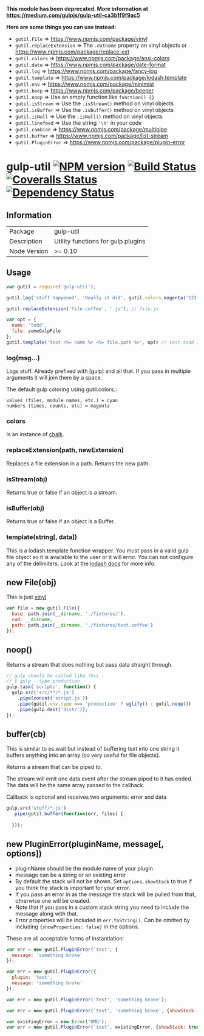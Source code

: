 __This module has been deprecated. More information at https://medium.com/gulpjs/gulp-util-ca3b1f9f9ac5__

__Here are some things you can use instead:__

* `gutil.File` => https://www.npmjs.com/package/vinyl
* `gutil.replaceExtension` => The `.extname` property on vinyl objects or https://www.npmjs.com/package/replace-ext
* `gutil.colors` => https://www.npmjs.com/package/ansi-colors
* `gutil.date` => https://www.npmjs.com/package/date-format
* `gutil.log` => https://www.npmjs.com/package/fancy-log
* `gutil.template` => https://www.npmjs.com/package/lodash.template
* `gutil.env` => https://www.npmjs.com/package/minimist
* `gutil.beep` => https://www.npmjs.com/package/beeper
* `gutil.noop` => Use an empty function like `function() {}`
* `gutil.isStream` => Use the `.isStream()` method on vinyl objects
* `gutil.isBuffer` => Use the `.isBuffer()` method on vinyl objects
* `gutil.isNull` => Use the `.isNull()` method on vinyl objects
* `gutil.linefeed` => Use the string `'\n'` in your code
* `gutil.combine` => https://www.npmjs.com/package/multipipe
* `gutil.buffer` => https://www.npmjs.com/package/list-stream
* `gutil.PluginError` => https://www.npmjs.com/package/plugin-error

# gulp-util [![NPM version][npm-image]][npm-url] [![Build Status][travis-image]][travis-url] [![Coveralls Status][coveralls-image]][coveralls-url] [![Dependency Status][depstat-image]][depstat-url]

## Information

<table>
<tr> 
<td>Package</td><td>gulp-util</td>
</tr>
<tr>
<td>Description</td>
<td>Utility functions for gulp plugins</td>
</tr>
<tr>
<td>Node Version</td>
<td>>= 0.10</td>
</tr>
</table>

## Usage

```javascript
var gutil = require('gulp-util');

gutil.log('stuff happened', 'Really it did', gutil.colors.magenta('123'));

gutil.replaceExtension('file.coffee', '.js'); // file.js

var opt = {
  name: 'todd',
  file: someGulpFile
};
gutil.template('test <%= name %> <%= file.path %>', opt) // test todd /js/hi.js
```

### log(msg...)

Logs stuff. Already prefixed with [gulp] and all that. If you pass in multiple arguments it will join them by a space.

The default gulp coloring using gutil.colors.<color>:
```
values (files, module names, etc.) = cyan
numbers (times, counts, etc) = magenta
```

### colors

Is an instance of [chalk](https://github.com/sindresorhus/chalk).

### replaceExtension(path, newExtension)

Replaces a file extension in a path. Returns the new path.

### isStream(obj)

Returns true or false if an object is a stream.

### isBuffer(obj)

Returns true or false if an object is a Buffer.

### template(string[, data])

This is a lodash.template function wrapper. You must pass in a valid gulp file object so it is available to the user or it will error. You can not configure any of the delimiters. Look at the [lodash docs](http://lodash.com/docs#template) for more info.

## new File(obj)

This is just [vinyl](https://github.com/wearefractal/vinyl)

```javascript
var file = new gutil.File({
  base: path.join(__dirname, './fixtures/'),
  cwd: __dirname,
  path: path.join(__dirname, './fixtures/test.coffee')
});
```

## noop()

Returns a stream that does nothing but pass data straight through.

```javascript
// gulp should be called like this :
// $ gulp --type production
gulp.task('scripts', function() {
  gulp.src('src/**/*.js')
    .pipe(concat('script.js'))
    .pipe(gutil.env.type === 'production' ? uglify() : gutil.noop())
    .pipe(gulp.dest('dist/'));
});
```

## buffer(cb)

This is similar to es.wait but instead of buffering text into one string it buffers anything into an array (so very useful for file objects).

Returns a stream that can be piped to.

The stream will emit one data event after the stream piped to it has ended. The data will be the same array passed to the callback.

Callback is optional and receives two arguments: error and data

```javascript
gulp.src('stuff/*.js')
  .pipe(gutil.buffer(function(err, files) {
  
  }));
```

## new PluginError(pluginName, message[, options])

- pluginName should be the module name of your plugin
- message can be a string or an existing error
- By default the stack will not be shown. Set `options.showStack` to true if you think the stack is important for your error.
- If you pass an error in as the message the stack will be pulled from that, otherwise one will be created.
- Note that if you pass in a custom stack string you need to include the message along with that.
- Error properties will be included in `err.toString()`. Can be omitted by including `{showProperties: false}` in the options.

These are all acceptable forms of instantiation:

```javascript
var err = new gutil.PluginError('test', {
  message: 'something broke'
});

var err = new gutil.PluginError({
  plugin: 'test',
  message: 'something broke'
});

var err = new gutil.PluginError('test', 'something broke');

var err = new gutil.PluginError('test', 'something broke', {showStack: true});

var existingError = new Error('OMG');
var err = new gutil.PluginError('test', existingError, {showStack: true});
```

[npm-url]: https://www.npmjs.com/package/gulp-util
[npm-image]: https://badge.fury.io/js/gulp-util.svg
[travis-url]: https://travis-ci.org/gulpjs/gulp-util
[travis-image]: https://img.shields.io/travis/gulpjs/gulp-util.svg?branch=master
[coveralls-url]: https://coveralls.io/r/gulpjs/gulp-util
[coveralls-image]: https://img.shields.io/coveralls/gulpjs/gulp-util.svg
[depstat-url]: https://david-dm.org/gulpjs/gulp-util
[depstat-image]: https://david-dm.org/gulpjs/gulp-util.svg
